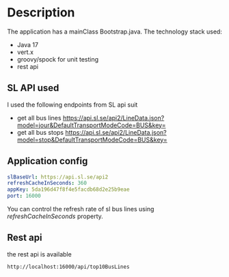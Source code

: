 # Description

The application has a mainClass Bootstrap.java. The technology stack used:
* Java 17
* vert.x
* groovy/spock for unit testing
* rest api

## SL API used
I used the following endpoints from SL api suit
* get all bus lines
  https://api.sl.se/api2/LineData.json?model=jour&DefaultTransportModeCode=BUS&key=<appKey>
* get all bus stops
  https://api.sl.se/api2/LineData.json?model=stop&DefaultTransportModeCode=BUS&key=<appKey>

## Application config
```yaml
slBaseUrl: https://api.sl.se/api2
refreshCacheInSeconds: 360
appKey: 5da196d47f8f4e5facdb68d2e25b9eae
port: 16000
```
You can control the refresh rate of sl bus lines using _refreshCacheInSeconds_ property.

## Rest api
the rest api is available 
```shell
http://localhost:16000/api/top10BusLines
```


